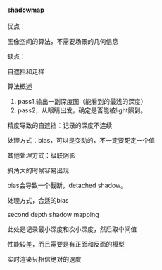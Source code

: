 #### shadowmap

优点：

图像空间的算法，不需要场景的几何信息

缺点：

自遮挡和走样

算法概述

1. pass1,输出一副深度图（能看到的最浅的深度）
2. pass2，从眼睛出发，确定是否能被light照到。



精度导致的自遮挡：记录的深度不连续

处理方式：bias，可以是变动的，不一定要死定一个值

其他处理方式：级联阴影

斜角大的时候容易出现

bias会导致一个截断，detached shadow。

处理方式，合适的bias



second depth shadow mapping

此处是记录最小深度和次小深度，然后取中间值

性能较差，而且需要是有正面和反面的模型



实时渲染只相信绝对的速度






